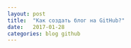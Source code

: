 ```yaml
---
layout: post
title:  "Как создать блог на GitHub?" 
date:   2017-01-28                                
categories: blog github               
---
```

